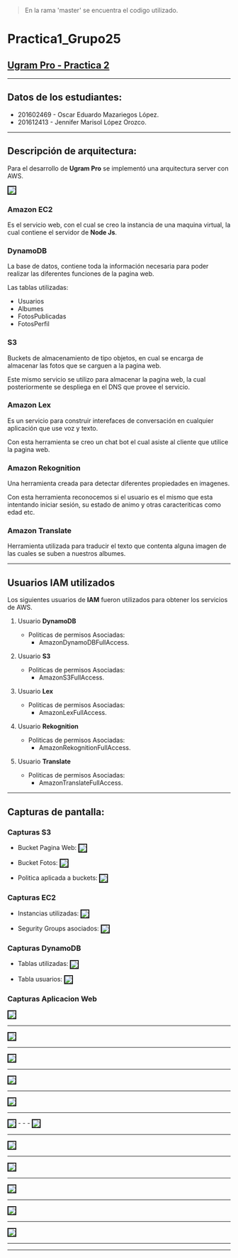 > En la rama  'master' se encuentra el codigo utilizado.

# Practica1_Grupo25

## [Ugram Pro - Practica 2](http://g25-p2.s3-website-us-east-1.amazonaws.com/)

- - -

## Datos de los estudiantes:
* 201602469 - Oscar Eduardo Mazariegos López.
* 201612413 - Jennifer Marisol López Orozco.
 
- - -

## Descripción de arquitectura:
Para el desarrollo de **Ugram Pro** se implementó una arquitectura server con AWS.

<img src="imagenesDocu\arquitectura2.PNG" border="2" align="center"/>
  
### **Amazon EC2**
Es el servicio web, con el cual se creo la instancia de una maquina virtual, la cual contiene el servidor de **Node Js**.


### **DynamoDB**
La base de datos, contiene toda la información necesaria para poder realizar las diferentes funciones de la pagina web.

Las tablas utilizadas:
* Usuarios
* Albumes
* FotosPublicadas
* FotosPerfil

### **S3**
Buckets de almacenamiento de tipo objetos, en cual se encarga de almacenar las fotos que se carguen a la pagina web.

Este mismo servicio se utilizo para almacenar la pagina web, la cual posteriormente se despliega en el DNS que provee el servicio.

### **Amazon Lex**
Es un servicio para construir interefaces de conversación en cualquier aplicación que use voz y texto.

Con esta herramienta se creo un chat bot el cual asiste al cliente que utilice la pagina web.

### **Amazon Rekognition**
Una herramienta creada para detectar diferentes propiedades en imagenes.

Con esta herramienta reconocemos si el usuario es el mismo que esta intentando iniciar sesión, su estado de animo y otras caracteriticas como edad etc.

### **Amazon Translate**
Herramienta utilizada para traducir el texto que contenta alguna imagen de las cuales se suben a nuestros albumes.

- - -
## Usuarios IAM utilizados
Los siguientes usuarios de **IAM** fueron utilizados para obtener los servicios de AWS.

1. Usuario **DynamoDB**
   * Politicas de permisos Asociadas:
     *  AmazonDynamoDBFullAccess.

2. Usuario **S3**
   * Politicas de permisos Asociadas:
     *  AmazonS3FullAccess.

3. Usuario **Lex**
   * Politicas de permisos Asociadas:
     *  AmazonLexFullAccess.

4. Usuario **Rekognition**
   * Politicas de permisos Asociadas:
     *  AmazonRekognitionFullAccess.

5. Usuario **Translate**
   * Politicas de permisos Asociadas:
     *  AmazonTranslateFullAccess.

---
## Capturas de pantalla:

### Capturas **S3**

* Bucket Pagina Web:
  <img src="imagenesDocu\bucketPagina.PNG" border="2" align="center"/>

* Bucket Fotos:
  <img src="imagenesDocu\bucketFotos.PNG" border="2" align="center"/>

* Politica aplicada a buckets:
  <img src="imagenesDocu\politicas Bucket.PNG" border="2" align="center"/>

### Capturas **EC2**

* Instancias utilizadas:
  <img src="imagenesDocu\Instancias.PNG" border="2" align="center"/>

* Segurity Groups asociados:
  <img src="imagenesDocu\segurity.png" border="2" align="center"/>

### Capturas **DynamoDB**

* Tablas utilizadas:
  <img src="imagenesDocu\tablasDynamo.PNG" border="2" align="center"/>

* Tabla usuarios:
  <img src="imagenesDocu\tablaUsername.PNG" border="2" align="center"/>


### Capturas **Aplicacion Web**
<img src="imagenesDocu\login.PNG" border="2" align="center"/>

- - -
<img src="imagenesDocu\camara.PNG" border="2" align="center"/>

- - -

<img src="imagenesDocu\registro.PNG" border="2" align="center"/>

- - -

<img src="imagenesDocu\perfil1.png" border="2" align="center"/>

- - -
<img src="imagenesDocu\extraer.PNG" border="2" align="center"/>

- - -
<img src="imagenesDocu\chat.PNG" border="2" align="center"/>
- - -
<img src="imagenesDocu\chat3.PNG" border="2" align="center"/>

- - -

<img src="imagenesDocu\subirfoto2.PNG" border="2" align="center"/>

- - -

<img src="imagenesDocu\perfilEdit.PNG" border="2" align="center"/>

- - -

<img src="imagenesDocu\fotos.PNG" border="2" align="center"/>

- - -

<img src="imagenesDocu\detalle.PNG" border="2" align="center"/>

- - -

<img src="imagenesDocu\foto.PNG" border="2" align="center"/>

- - -
- - -






